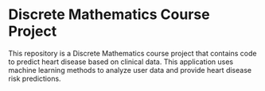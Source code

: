 # Discrete Mathematics Course Project
This repository is a Discrete Mathematics course project that contains code to predict heart disease based on clinical data.
This application uses machine learning methods to analyze user data and provide heart disease risk predictions.
